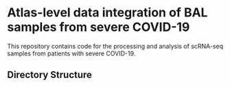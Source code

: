 # Atlas-level data integration of BAL samples from severe COVID-19

This repository contains code for the processing and analysis of scRNA-seq samples from patients with severe COVID-19.

## Directory Structure
